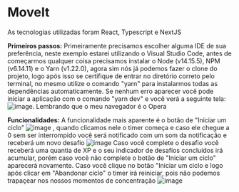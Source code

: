 # MoveIt

As tecnologias utilizadas foram React, Typescript e NextJS

**Primeiros passos:** Primeiramente precisamos escolher alguma IDE de sua preferência, neste exemplo estarei utilizando o Visual Studio Code, antes de começarmos qualquer coisa precisamos instalar o Node (v14.15.5), NPM (v6.14.11) e o Yarn (v1.22.0), agora sim nós já podemos fazer o clone do projeto, logo após isso se certifique de entrar no diretório correto pelo terminal, no mesmo utilize o comando "yarn" para instalarmos todas as dependências automaticamente. Se nenhum erro aparecer você pode iniciar a aplicação com o comando "yarn dev" e você verá a seguinte tela: ![image](https://user-images.githubusercontent.com/53949034/109439542-7ae62a00-7a0d-11eb-801e-4c200724e91f.png). Lembrando que o meu navegador é o Opera
 

**Funcionalidades:** A funcionalidade mais aparente é o botão de "Iniciar um ciclo" ![image](https://user-images.githubusercontent.com/53949034/109439611-d7494980-7a0d-11eb-9494-be8ee732269a.png)
, quando clicamos nele o timer começa e caso ele chegue a 0 sem ser interrompido você será notificado com um som da notificação e receberá um novo desafio ![image](https://user-images.githubusercontent.com/53949034/109439659-0fe92300-7a0e-11eb-998b-57cbed748b12.png) Caso você complete o desafio você receberá uma quantia de XP e o seu indicador de desafios concluídos irá acumular, porém caso você não complete o botão de "Iniciar um ciclo" aparecerá novamente. Caso você clique no botão "Iniciar um ciclo e logo após clicar em "Abandonar ciclo" o timer irá reiniciar, pois não podemos trapaçear nos nossos momentos de concentração ![image](https://user-images.githubusercontent.com/53949034/109439746-622a4400-7a0e-11eb-8202-5361edcd643e.png)

